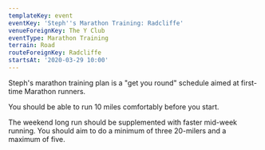 ```yaml
---
templateKey: event
eventKey: 'Steph''s Marathon Training: Radcliffe'
venueForeignKey: The Y Club
eventType: Marathon Training
terrain: Road
routeForeignKey: Radcliffe
startsAt: '2020-03-29 10:00'
---
```

Steph's marathon training plan is a "get you round" schedule aimed at first-time
Marathon runners. 

You should be able to run 10 miles comfortably before you start. 

The weekend long run should be supplemented with faster mid-week running. 
You should aim to do a minimum of three 20-milers and a maximum of five. 
